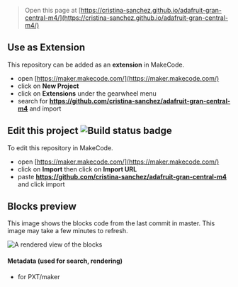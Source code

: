 
> Open this page at [https://cristina-sanchez.github.io/adafruit-gran-central-m4/](https://cristina-sanchez.github.io/adafruit-gran-central-m4/)

## Use as Extension

This repository can be added as an **extension** in MakeCode.

* open [https://maker.makecode.com/](https://maker.makecode.com/)
* click on **New Project**
* click on **Extensions** under the gearwheel menu
* search for **https://github.com/cristina-sanchez/adafruit-gran-central-m4** and import

## Edit this project ![Build status badge](https://github.com/cristina-sanchez/adafruit-gran-central-m4/workflows/MakeCode/badge.svg)

To edit this repository in MakeCode.

* open [https://maker.makecode.com/](https://maker.makecode.com/)
* click on **Import** then click on **Import URL**
* paste **https://github.com/cristina-sanchez/adafruit-gran-central-m4** and click import

## Blocks preview

This image shows the blocks code from the last commit in master.
This image may take a few minutes to refresh.

![A rendered view of the blocks](https://github.com/cristina-sanchez/adafruit-gran-central-m4/raw/master/.github/makecode/blocks.png)

#### Metadata (used for search, rendering)

* for PXT/maker
<script src="https://makecode.com/gh-pages-embed.js"></script><script>makeCodeRender("{{ site.makecode.home_url }}", "{{ site.github.owner_name }}/{{ site.github.repository_name }}");</script>
